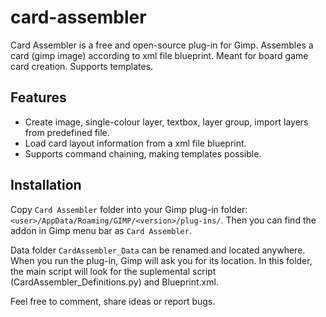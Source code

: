 # card-assembler

Card Assembler is a free and open-source plug-in for Gimp. Assembles a card (gimp image) according to xml file blueprint. Meant for board game card creation. Supports templates.

## Features

* Create image, single-colour layer, textbox, layer group, import layers from predefined file.
* Load card layout information from a xml file blueprint.
* Supports command chaining, making templates possible.

## Installation

Copy `Card Assembler` folder into your Gimp plug-in folder: `<user>/AppData/Roaming/GIMP/<version>/plug-ins/`. Then you can find the addon in Gimp menu bar as `Card Assembler`.

Data folder `CardAssembler_Data` can be renamed and located anywhere. When you run the plug-in, Gimp will ask you for its location. In this folder, the main script will look for the suplemental script (CardAssembler_Definitions.py) and Blueprint.xml.



Feel free to comment, share ideas or report bugs.
